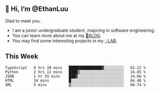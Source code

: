 ## 👋 Hi, I’m @EthanLuu

Glad to meet you.

- I am a junior undergraduate student, majoring in software engineering.
- You can learn more about me at my [📝BLOG](https://blog.ethanloo.cn).
- You may find some interesting projects in my [💡LAB](https://lab.ethanloo.cn).

## This Week
<!--START_SECTION:waka-->
```text
TypeScript   8 hrs 10 mins   ███████████████▓░░░░░░░░░   62.22 % 
Python       2 hrs 12 mins   ████▒░░░░░░░░░░░░░░░░░░░░   16.85 % 
JSON         1 hr 55 mins    ███▓░░░░░░░░░░░░░░░░░░░░░   14.66 % 
HTML         34 mins         █░░░░░░░░░░░░░░░░░░░░░░░░   04.40 % 
XML          5 mins          ▒░░░░░░░░░░░░░░░░░░░░░░░░   00.74 % 
```
<!--END_SECTION:waka-->
